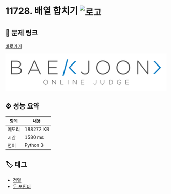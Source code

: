 # 11728. 배열 합치기 <img src="https://d2gd6pc034wcta.cloudfront.net/tier/6.svg" alt="로고" height="32" style="vertical-align: middle;" />

## 🔗 문제 링크

[바로가기](https://www.acmicpc.net/problem/11728)

![백준 로고](../../images/boj.png)

## ⚙️ 성능 요약

| 항목   | 내용      |
| ------ | --------- |
| 메모리 | 188272 KB |
| 시간   | 1580 ms   |
| 언어   | Python 3  |

## 🏷️ 태그

- [정렬](https://www.acmicpc.net/problemset?sort=ac_desc&algo=97)
- [두 포인터](https://www.acmicpc.net/problemset?sort=ac_desc&algo=80)
